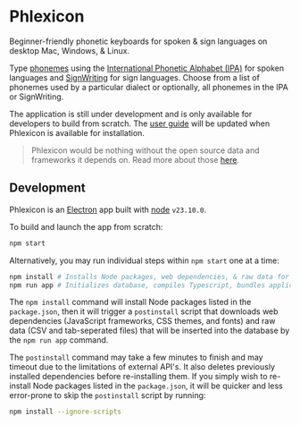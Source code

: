 # Phlexicon

Beginner-friendly phonetic keyboards for spoken & sign languages on desktop Mac, Windows, & Linux.

Type [phonemes](https://en.wikipedia.org/wiki/Phoneme) using the [International Phonetic Alphabet (IPA)](https://en.wikipedia.org/wiki/International_Phonetic_Alphabet)
for spoken languages and [SignWriting](https://www.signwriting.org/about/) for sign languages.
Choose from a list of phonemes used by a particular dialect or optionally, all phonemes in the IPA or SignWriting.

The application is still under development and is only available for developers to build from scratch.
The [user guide](https://mxskylar.github.io/phlexicon/) will be updated when Phlexicon is available for installation.

> Phlexicon would be nothing without the open source data and frameworks it depends on.
> Read more about those [here](https://mxskylar.github.io/phlexicon/attribution).

## Development

Phlexicon is an [Electron](https://www.electronjs.org/) app built with [node](https://nodejs.org/) `v23.10.0`.

To build and launch the app from scratch:
```bash
npm start
```

Alternatively, you may run individual steps within `npm start` one at a time:
```bash
npm install # Installs Node packages, web dependencies, & raw data for database
npm run app # Initializes database, compiles Typescript, bundles application, then launches Electron app
```

The `npm install` command will install Node packages listed in the `package.json`,
then it will trigger a `postinstall` script that downloads web dependencies
(JavaScript frameworks, CSS themes, and fonts) and raw data (CSV and tab-seperated files)
that will be inserted into the database by the `npm run app` command.

The `postinstall` command may take a few minutes to finish and may timeout
due to the limitations of external API's. It also deletes previously installed dependencies
before re-installing them. If you simply wish to re-install Node packages listed in the `package.json`,
it will be quicker and less error-prone to skip the `postinstall` script by running:

```bash
npm install --ignore-scripts
```